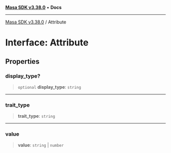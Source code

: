 [**Masa SDK v3.38.0**](../README.md) • **Docs**

***

[Masa SDK v3.38.0](../globals.md) / Attribute

# Interface: Attribute

## Properties

### display\_type?

> `optional` **display\_type**: `string`

***

### trait\_type

> **trait\_type**: `string`

***

### value

> **value**: `string` \| `number`
